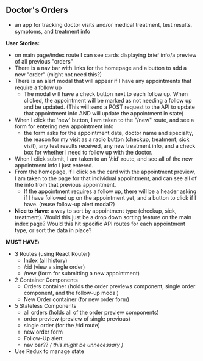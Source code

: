 ## Doctor's Orders

- an app for tracking doctor visits and/or medical treatment, test results, symptoms, and treatment info

**User Stories:** 

- on main page/index route I can see cards displaying brief info/a preview of all previous "orders"
- There is a nav bar with links for the homepage and a button to add a new "order" (might not need this?)
- There is an alert modal that will appear if I have any appointments that require a follow up
    - The modal will have a check button next to each follow up. When clicked, the appointment will be marked as not needing a follow up and be updated. (This will send a POST request to the API to update that appointment info AND will update the appointment in state)
- When I click the 'new' button, I am taken to the "/new" route, and see a form for entering new appointment info
    - the form asks for the appointment date, doctor name and specialty, the reason for my visit as a radio button (checkup, treatment, sick visit), any test results received, any new treatment info, and a check box for whether I need to follow up with the doctor.
- When I click submit, I am taken to an '/:id' route, and see all of the new appointment info I just entered.
- From the homepage, if I click on the card with the appointment preview, I am taken to the page for that individual appointment, and can see all of the info from that previous appointment.
    - If the appointment requires a follow up, there will be a header asking if I have followed up on the appointment yet, and a button to click if I have. (reuse follow-up alert modal?)
- **Nice to Have**: a way to sort by appointment type (checkup, sick, treatment). Would this just be a drop down sorting feature on the main index page? Would this hit specific API routes for each appointment type, or sort the data in place?

**MUST HAVE:** 

- 3 Routes (using React Router)
    - Index (all history)
    - /:id (view a single order)
    - /new (form for submitting a new appointment)
- 2 Container Components
    - Orders container (holds the order previews component, single order component, and the follow-up modal)
    - New Order container (for new order form)
- 5 Stateless Components
    - all orders (holds all of the order preview components)
    - order preview (preview of single previous)
    - single order (for the /:id route)
    - new order form
    - Follow-Up alert
    - nav bar?? *( this might be unnecessary )*
- Use Redux to manage state